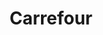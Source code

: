 ---
title: "Carrefour"
url: /campana/carrefour-avenida-general-bartolome-mitre/
shop: Supermarkt
---